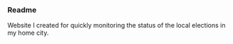 ### Readme
Website I created for quickly monitoring the status of the local elections in my home city.
